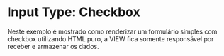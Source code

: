 Input Type: Checkbox
===

Neste exemplo é mostrado como renderizar um formulário simples com checkbox utilizando HTML puro, a VIEW fica somente 
responsável por receber e armazenar os dados.
